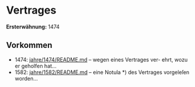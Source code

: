 # Vertrages

**Ersterwähnung:** 1474

## Vorkommen
- 1474: [jahre/1474/README.md](../jahre/1474/README.md) – wegen eines Vertrages ver-
ehrt, wozu er geholfen hat...
- 1582: [jahre/1582/README.md](../jahre/1582/README.md) – eine Notula *)
des Vertrages vorgeleſen worden...
